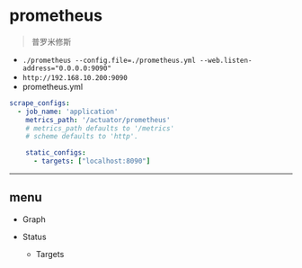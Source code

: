 # prometheus
> 普罗米修斯

- `./prometheus --config.file=./prometheus.yml --web.listen-address="0.0.0.0:9090"`
- `http://192.168.10.200:9090`
- prometheus.yml

```yml
scrape_configs:
  - job_name: 'application'
    metrics_path: '/actuator/prometheus'
    # metrics_path defaults to '/metrics'
    # scheme defaults to 'http'.

    static_configs:
      - targets: ["localhost:8090"]

```
---
## menu


- Graph


- Status
    - Targets